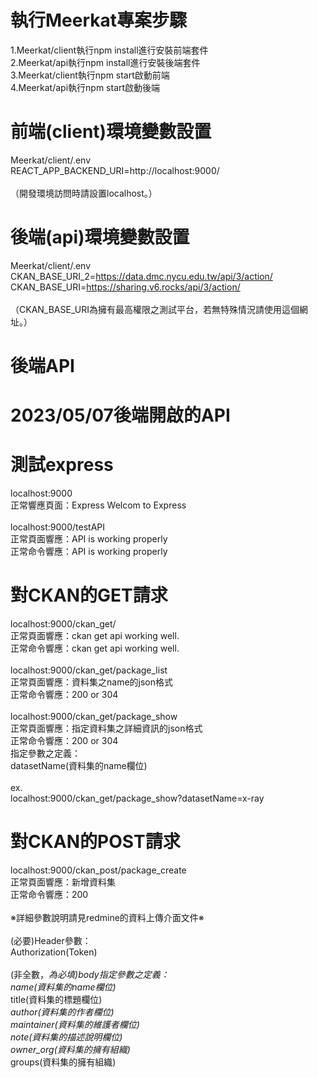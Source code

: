 # 執行Meerkat專案步驟 #

1.Meerkat/client執行npm install進行安裝前端套件<br>
2.Meerkat/api執行npm install進行安裝後端套件<br>
3.Meerkat/client執行npm start啟動前端<br>
4.Meerkat/api執行npm start啟動後端<br>

# 前端(client)環境變數設置

Meerkat/client/.env<br>
REACT_APP_BACKEND_URI=http://localhost:9000/<br>
<br>
（開發環境訪問時請設置localhost。）<br>

# 後端(api)環境變數設置

Meerkat/client/.env<br>
CKAN_BASE_URI_2=https://data.dmc.nycu.edu.tw/api/3/action/<br>
CKAN_BASE_URI=https://sharing.v6.rocks/api/3/action/<br>
<br>
（CKAN_BASE_URI為擁有最高權限之測試平台，若無特殊情況請使用這個網址。）<br>

# 後端API #

# 2023/05/07後端開啟的API

# 測試express #
localhost:9000<br>
正常響應頁面：Express Welcom to Express<br>
<br>
localhost:9000/testAPI<br>
正常頁面響應：API is working properly<br>
正常命令響應：API is working properly<br>

# 對CKAN的GET請求 #
localhost:9000/ckan_get/<br>
正常頁面響應：ckan get api working well.<br>
正常命令響應：ckan get api working well.<br>
<br>
localhost:9000/ckan_get/package_list<br>
正常頁面響應：資料集之name的json格式<br>
正常命令響應：200 or 304<br>
<br>
localhost:9000/ckan_get/package_show<br>
正常頁面響應：指定資料集之詳細資訊的json格式<br>
正常命令響應：200 or 304<br>
指定參數之定義：<br>
datasetName(資料集的name欄位)<br>
<br>
ex.<br>
localhost:9000/ckan_get/package_show?datasetName=x-ray<br>

# 對CKAN的POST請求 #

localhost:9000/ckan_post/package_create<br>
正常頁面響應：新增資料集<br>
正常命令響應：200<br>
<br>
※詳細參數說明請見redmine的資料上傳介面文件※<br>
<br>
(必要)Header參數：<br>
Authorization(Token)<br>
<br>
(非全數，*為必填)body指定參數之定義：<br>
name(資料集的name欄位)*<br>
title(資料集的標題欄位)*<br>
author(資料集的作者欄位)<br>
maintainer(資料集的維護者欄位)<br>
note(資料集的描述說明欄位)<br>
owner_org(資料集的擁有組織)*<br>
groups(資料集的擁有組織)<br>